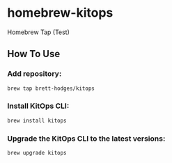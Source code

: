 # homebrew-kitops
Homebrew Tap (Test)

## How To Use

### Add repository:
```bash
brew tap brett-hodges/kitops
```

### Install KitOps CLI:
```bash
brew install kitops
```

### Upgrade the KitOps CLI to the latest versions:
```bash
brew upgrade kitops
```
